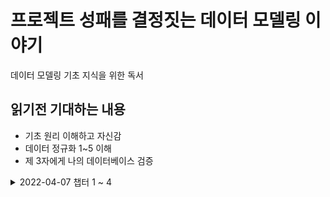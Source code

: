# 프로젝트 성패를 결정짓는 데이터 모델링 이야기

데이터 모델링 기초 지식을 위한 독서


## 읽기전 기대하는 내용 

- 기초 원리 이해하고 자신감
- 데이터 정규화 1~5 이해
- 제 3자에게 나의 데이터베이스 검증


<details>
<summary>2022-04-07 챕터 1 ~ 4</summary>


- [챕터 1 모델링?](https://github.com/sendkite/chapter01/chapter01.md)
- [챕터 2 데이터를 이해한다는 것](https://github.com/sendkite/chapter02/chapter02.md)


</details>
